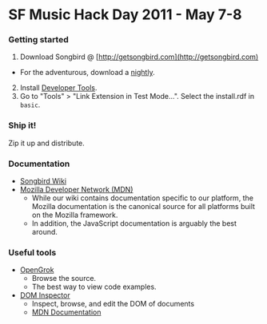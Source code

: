 SF Music Hack Day 2011 - May 7-8
================================
### Getting started ###
1. Download Songbird @ [http://getsongbird.com](http://getsongbird.com)
  * For the adventurous, download a [nightly](http://developer.songbirdnest.com/builds/trunk/latest).
2. Install [Developer Tools](http://addons.songbirdnest.com/addons/68).
3. Go to "Tools" > "Link Extension in Test Mode...". Select the
   install.rdf in `basic`.

### Ship it! ###
Zip it up and distribute.

### Documentation ###
* [Songbird Wiki](http://wiki.songbirdnest.com/ "Songbird Wiki")
* [Mozilla Developer Network (MDN)](http://developer.mozilla.org/
  "Mozilla Documentation")
  * While our wiki contains documentation specific to our platform, the
    Mozilla documentation is the canonical source for all platforms
built on the Mozilla framework.
  * In addition, the JavaScript documentation is arguably the best
    around.

### Useful tools ###
* [OpenGrok](http://src.songbirdnest.com/ "Source browser")
  * Browse the source.
  * The best way to view code examples.
* [DOM Inspector](https://addons.mozilla.org/en-US/firefox/addon/dom-inspector-6622/)
  * Inspect, browse, and edit the DOM of documents
  * [MDN Documentation](https://developer.mozilla.org/En/DOM_Inspector)
